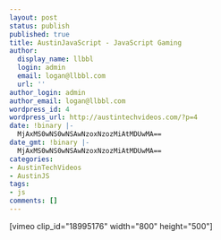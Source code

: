 ```yaml
---
layout: post
status: publish
published: true
title: AustinJavaScript - JavaScript Gaming
author:
  display_name: llbbl
  login: admin
  email: logan@llbbl.com
  url: ''
author_login: admin
author_email: logan@llbbl.com
wordpress_id: 4
wordpress_url: http://austintechvideos.com/?p=4
date: !binary |-
  MjAxMS0wNS0wNSAwNzoxNzozMiAtMDUwMA==
date_gmt: !binary |-
  MjAxMS0wNS0wNSAwNzoxNzozMiAtMDUwMA==
categories:
- AustinTechVideos
- AustinJS
tags:
- js
comments: []
---
```

<p>[vimeo clip_id="18995176" width="800" height="500"]</p>
